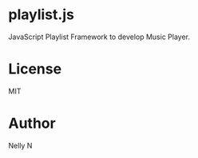 # playlist.js
JavaScript Playlist Framework to develop Music Player.


# License
MIT


# Author
Nelly N
